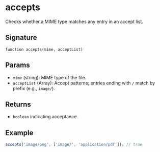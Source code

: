 # accepts

Checks whether a MIME type matches any entry in an accept list.

## Signature
`function accepts(mime, acceptList)`

## Params
- `mime` (string): MIME type of the file.
- `acceptList` (Array<string>): Accept patterns; entries ending with `/` match by prefix (e.g., `image/`).

## Returns
- `boolean` indicating acceptance.

## Example
```js
accepts('image/png', ['image/', 'application/pdf']); // true
```
